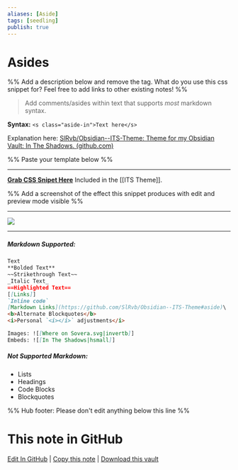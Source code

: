 ```yaml
---
aliases: [Aside]
tags: [seedling]
publish: true
---
```


# Asides

%% Add a description below and remove the tag. What do you use this css snippet for? Feel free to add links to other existing notes! %%

> Add comments/asides within text that supports _most_ markdown syntax.

**Syntax:** `<s class="aside-in">Text here</s>`

Explanation here: [SlRvb/Obsidian--ITS-Theme: Theme for my Obsidian Vault: In The Shadows. (github.com)](https://github.com/SlRvb/Obsidian--ITS-Theme#aside)

%% Paste your template below %%

---

[**Grab CSS Snipet Here**](https://github.com/SlRvb/Obsidian--ITS-Theme/blob/main/S%20-%20Aside.css)
Included in the [[ITS Theme]].

%% Add a screenshot of the effect this snippet produces with edit and preview mode visible %%

---

[![](https://raw.githubusercontent.com/SlRvb/Obsidian--ITS-Theme/main/Images/Aside-Snippet.png)](https://raw.githubusercontent.com/SlRvb/Obsidian--ITS-Theme/main/Images/Aside-Snippet.png)

---

##### Markdown Supported:

```md
Text
**Bolded Text**
~~Strikethrough Text~~
_Italic Text_
==Highlighted Text==
[[Links]]
`Inline code`
[Markdown Links](https://github.com/SlRvb/Obsidian--ITS-Theme#aside)\
<b>Alternate Blockquotes</b>
<i>Personal `<i></i>` adjustments</i>

Images: ![[Where on Sovera.svg|invertb]]
Embeds: ![[In The Shadows|hsmall]]
```

##### Not Supported Markdown:

- Lists
- Headings
- Code Blocks
- Blockquotes

%% Hub footer: Please don't edit anything below this line %%

# This note in GitHub

<span class="git-footer">[Edit In GitHub](https://github.dev/obsidian-community/obsidian-hub/blob/main/02%20-%20Community%20Expansions/02.05%20All%20Community%20Expansions/CSS%20Snippets/Asides%20%28SlRvb%29.md "git-hub-edit-note") | [Copy this note](https://raw.githubusercontent.com/obsidian-community/obsidian-hub/main/02%20-%20Community%20Expansions/02.05%20All%20Community%20Expansions/CSS%20Snippets/Asides%20%28SlRvb%29.md "git-hub-copy-note") | [Download this vault](https://github.com/obsidian-community/obsidian-hub/archive/refs/heads/main.zip "git-hub-download-vault") </span>
